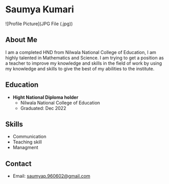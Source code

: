 # Saumya Kumari

![Profile Picture](JPG File (.jpg))

## About Me
I am a completed HND from Nilwala National College of Education, I
am highly talented in Mathematics and Science. I am trying to get a
position as a teacher to improve my knowledge and skills in the field
of work by using my knowledge and skills to give the best of my
abilities to the institute.

## Education
- **Hight National Diploma holder**
  - Nilwala National College of Education
  - Graduated: Dec 2022

## Skills
- Communication
- Teaching skill
- Managment

## Contact
- Email: saumyap.960602@gmail.com

